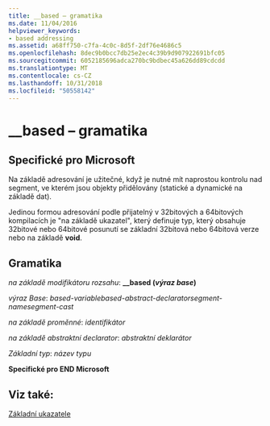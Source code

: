 ```yaml
---
title: __based – gramatika
ms.date: 11/04/2016
helpviewer_keywords:
- based addressing
ms.assetid: a68ff750-c7fa-4c0c-8d5f-2df76e4686c5
ms.openlocfilehash: 8dec9b0bcc7db25e2ec4c39b9d907922691bfc05
ms.sourcegitcommit: 6052185696adca270bc9bdbec45a626dd89cdcdd
ms.translationtype: MT
ms.contentlocale: cs-CZ
ms.lasthandoff: 10/31/2018
ms.locfileid: "50558142"
---
```

# <a name="based-grammar"></a>__based – gramatika

## <a name="microsoft-specific"></a>Specifické pro Microsoft

Na základě adresování je užitečné, když je nutné mít naprostou kontrolu nad segment, ve kterém jsou objekty přidělovány (statické a dynamické na základě dat).

Jedinou formou adresování podle přijatelný v 32bitových a 64bitových kompilacích je "na základě ukazatel", který definuje typ, který obsahuje 32bitové nebo 64bitové posunutí se základní 32bitová nebo 64bitová verze nebo na základě **void**.

## <a name="grammar"></a>Gramatika

*na základě modifikátoru rozsahu*: **__based (***výraz base***)** 

*výraz Base*: *based-variablebased-abstract-declaratorsegment-namesegment-cast*

*na základě proměnné*: *identifikátor*

*na základě abstraktní declarator*: *abstraktní deklarátor*

*Základní typ*: *název typu*

**Specifické pro END Microsoft**

## <a name="see-also"></a>Viz také:

[Základní ukazatele](../cpp/based-pointers-cpp.md)